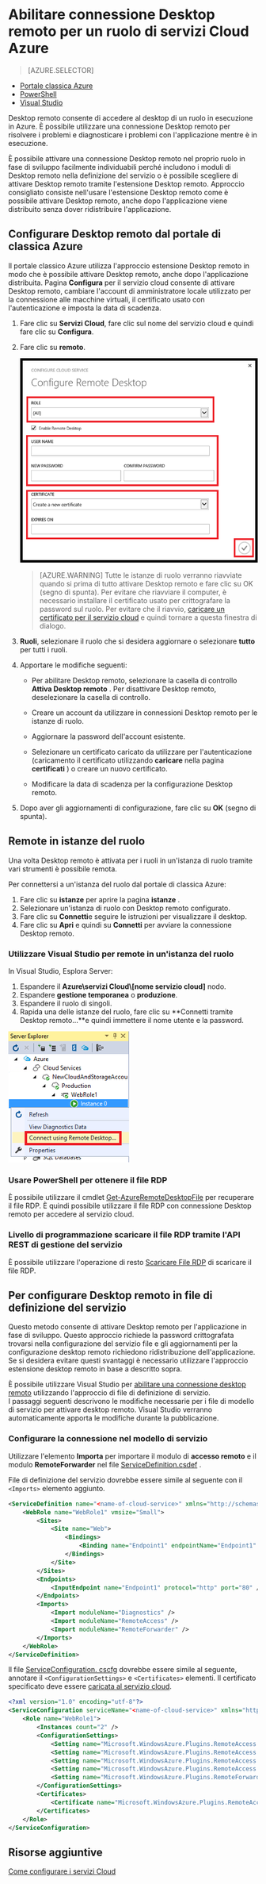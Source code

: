 <properties 
pageTitle="Abilitare connessione Desktop remoto per un ruolo di servizi Cloud Azure" 
description="Come configurare l'applicazione di servizio cloud azure per consentire connessioni desktop remoto" 
services="cloud-services" 
documentationCenter="" 
authors="sbtron" 
manager="timlt" 
editor=""/>
<tags 
ms.service="cloud-services" 
ms.workload="tbd" 
ms.tgt_pltfrm="na" 
ms.devlang="na" 
ms.topic="article" 
ms.date="02/17/2016" 
ms.author="saurabh"/>

# <a name="enable-remote-desktop-connection-for-a-role-in-azure-cloud-services"></a>Abilitare connessione Desktop remoto per un ruolo di servizi Cloud Azure

>[AZURE.SELECTOR]
- [Portale classica Azure](cloud-services-role-enable-remote-desktop.md)
- [PowerShell](cloud-services-role-enable-remote-desktop-powershell.md)
- [Visual Studio](../vs-azure-tools-remote-desktop-roles.md)


Desktop remoto consente di accedere al desktop di un ruolo in esecuzione in Azure. È possibile utilizzare una connessione Desktop remoto per risolvere i problemi e diagnosticare i problemi con l'applicazione mentre è in esecuzione. 

È possibile attivare una connessione Desktop remoto nel proprio ruolo in fase di sviluppo facilmente individuabili perché includono i moduli di Desktop remoto nella definizione del servizio o è possibile scegliere di attivare Desktop remoto tramite l'estensione Desktop remoto. Approccio consigliato consiste nell'usare l'estensione Desktop remoto come è possibile attivare Desktop remoto, anche dopo l'applicazione viene distribuito senza dover ridistribuire l'applicazione. 


## <a name="configure-remote-desktop-from-the-azure-classic-portal"></a>Configurare Desktop remoto dal portale di classica Azure
Il portale classico Azure utilizza l'approccio estensione Desktop remoto in modo che è possibile attivare Desktop remoto, anche dopo l'applicazione distribuita. Pagina **Configura** per il servizio cloud consente di attivare Desktop remoto, cambiare l'account di amministratore locale utilizzato per la connessione alle macchine virtuali, il certificato usato con l'autenticazione e imposta la data di scadenza. 


1. Fare clic su **Servizi Cloud**, fare clic sul nome del servizio cloud e quindi fare clic su **Configura**.

2. Fare clic su **remoto**.
    
    ![Servizi cloud remoto](./media/cloud-services-role-enable-remote-desktop/CloudServices_Remote.png)
    
    > [AZURE.WARNING] Tutte le istanze di ruolo verranno riavviate quando si prima di tutto attivare Desktop remoto e fare clic su OK (segno di spunta). Per evitare che riavviare il computer, è necessario installare il certificato usato per crittografare la password sul ruolo. Per evitare che il riavvio, [caricare un certificato per il servizio cloud](cloud-services-how-to-create-deploy/#how-to-upload-a-certificate-for-a-cloud-service) e quindi tornare a questa finestra di dialogo.
    

3. **Ruoli**, selezionare il ruolo che si desidera aggiornare o selezionare **tutto** per tutti i ruoli.

4. Apportare le modifiche seguenti:
    
    - Per abilitare Desktop remoto, selezionare la casella di controllo **Attiva Desktop remoto** . Per disattivare Desktop remoto, deselezionare la casella di controllo.
    
    - Creare un account da utilizzare in connessioni Desktop remoto per le istanze di ruolo.
    
    - Aggiornare la password dell'account esistente.
    
    - Selezionare un certificato caricato da utilizzare per l'autenticazione (caricamento il certificato utilizzando **caricare** nella pagina **certificati** ) o creare un nuovo certificato. 
    
    - Modificare la data di scadenza per la configurazione Desktop remoto.

5. Dopo aver gli aggiornamenti di configurazione, fare clic su **OK** (segno di spunta).


## <a name="remote-into-role-instances"></a>Remote in istanze del ruolo
Una volta Desktop remoto è attivata per i ruoli in un'istanza di ruolo tramite vari strumenti è possibile remota.

Per connettersi a un'istanza del ruolo dal portale di classica Azure:
    
  1.   Fare clic su **istanze** per aprire la pagina **istanze** .
  2.   Selezionare un'istanza di ruolo con Desktop remoto configurato.
  3.   Fare clic su **Connetti**e seguire le istruzioni per visualizzare il desktop. 
  4.   Fare clic su **Apri** e quindi su **Connetti** per avviare la connessione Desktop remoto. 


### <a name="use-visual-studio-to-remote-into-a-role-instance"></a>Utilizzare Visual Studio per remote in un'istanza del ruolo

In Visual Studio, Esplora Server:

1. Espandere il **Azure\\servizi Cloud\\[nome servizio cloud]** nodo.
2. Espandere **gestione temporanea** o **produzione**.
3. Espandere il ruolo di singoli.
4. Rapida una delle istanze del ruolo, fare clic su **Connetti tramite Desktop remoto...**e quindi immettere il nome utente e la password. 

![Desktop remoto Esplora server](./media/cloud-services-role-enable-remote-desktop/ServerExplorer_RemoteDesktop.png)


### <a name="use-powershell-to-get-the-rdp-file"></a>Usare PowerShell per ottenere il file RDP
È possibile utilizzare il cmdlet [Get-AzureRemoteDesktopFile](https://msdn.microsoft.com/library/azure/dn495261.aspx) per recuperare il file RDP. È quindi possibile utilizzare il file RDP con connessione Desktop remoto per accedere al servizio cloud.

### <a name="programmatically-download-the-rdp-file-through-the-service-management-rest-api"></a>Livello di programmazione scaricare il file RDP tramite l'API REST di gestione del servizio
È possibile utilizzare l'operazione di resto [Scaricare File RDP](https://msdn.microsoft.com/library/jj157183.aspx) di scaricare il file RDP. 



## <a name="to-configure-remote-desktop-in-the-service-definition-file"></a>Per configurare Desktop remoto in file di definizione del servizio

Questo metodo consente di attivare Desktop remoto per l'applicazione in fase di sviluppo. Questo approccio richiede la password crittografata trovarsi nella configurazione del servizio file e gli aggiornamenti per la configurazione desktop remoto richiedono ridistribuzione dell'applicazione. Se si desidera evitare questi svantaggi è necessario utilizzare l'approccio estensione desktop remoto in base a descritto sopra.  

È possibile utilizzare Visual Studio per [abilitare una connessione desktop remoto](../vs-azure-tools-remote-desktop-roles.md) utilizzando l'approccio di file di definizione di servizio.  
I passaggi seguenti descrivono le modifiche necessarie per i file di modello di servizio per attivare desktop remoto. Visual Studio verranno automaticamente apporta le modifiche durante la pubblicazione.

### <a name="set-up-the-connection-in-the-service-model"></a>Configurare la connessione nel modello di servizio 
Utilizzare l'elemento **Importa** per importare il modulo di **accesso remoto** e il modulo **RemoteForwarder** nel file [ServiceDefinition.csdef](cloud-services-model-and-package.md#csdef) .

File di definizione del servizio dovrebbe essere simile al seguente con il `<Imports>` elemento aggiunto.

```xml
<ServiceDefinition name="<name-of-cloud-service>" xmlns="http://schemas.microsoft.com/ServiceHosting/2008/10/ServiceDefinition" schemaVersion="2013-03.2.0">
    <WebRole name="WebRole1" vmsize="Small">
        <Sites>
            <Site name="Web">
                <Bindings>
                    <Binding name="Endpoint1" endpointName="Endpoint1" />
                </Bindings>
            </Site>
        </Sites>
        <Endpoints>
            <InputEndpoint name="Endpoint1" protocol="http" port="80" />
        </Endpoints>
        <Imports>
            <Import moduleName="Diagnostics" />
            <Import moduleName="RemoteAccess" />
            <Import moduleName="RemoteForwarder" />
        </Imports>
    </WebRole>
</ServiceDefinition>
```
Il file [ServiceConfiguration. cscfg](cloud-services-model-and-package.md#cscfg) dovrebbe essere simile al seguente, annotare il `<ConfigurationSettings>` e `<Certificates>` elementi. Il certificato specificato deve essere [caricata al servizio cloud](../cloud-services-how-to-create-deploy.md#how-to-upload-a-certificate-for-a-cloud-service).

```xml
<?xml version="1.0" encoding="utf-8"?>
<ServiceConfiguration serviceName="<name-of-cloud-service>" xmlns="http://schemas.microsoft.com/ServiceHosting/2008/10/ServiceConfiguration" osFamily="3" osVersion="*" schemaVersion="2013-03.2.0">
    <Role name="WebRole1">
        <Instances count="2" />
        <ConfigurationSettings>
            <Setting name="Microsoft.WindowsAzure.Plugins.RemoteAccess.Enabled" value="true" />
            <Setting name="Microsoft.WindowsAzure.Plugins.RemoteAccess.AccountUsername" value="[name-of-user-account]" />
            <Setting name="Microsoft.WindowsAzure.Plugins.RemoteAccess.AccountEncryptedPassword" value="[base-64-encrypted-user-password]" />
            <Setting name="Microsoft.WindowsAzure.Plugins.RemoteAccess.AccountExpiration" value="[certificate-expiration]" />
            <Setting name="Microsoft.WindowsAzure.Plugins.RemoteForwarder.Enabled" value="true" />
        </ConfigurationSettings>
        <Certificates>
            <Certificate name="Microsoft.WindowsAzure.Plugins.RemoteAccess.PasswordEncryption" thumbprint="[certificate-thumbprint]" thumbprintAlgorithm="sha1" />
        </Certificates>
    </Role>
</ServiceConfiguration>
```


## <a name="additional-resources"></a>Risorse aggiuntive

[Come configurare i servizi Cloud](cloud-services-how-to-configure.md)